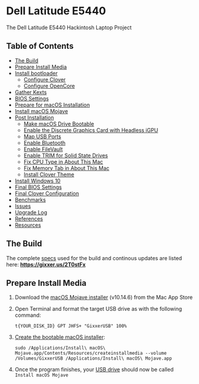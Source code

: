 # Dell Latitude E5440
The Dell Latitude E5440 Hackintosh Laptop Project

## Table of Contents

* [The Build](#the-build)
* [Prepare Install Media](#prepare-install-media)
* [Install bootloader](#install-bootloader)
  * [Configure Clover](#configure-clover)
  * [Configure OpenCore](#configure-opencore)
* [Gather Kexts](#gather-kexts)
* [BIOS Settings](#bios-settings-version-f12c)
* [Prepare for macOS Installation](#prepare-for-macos-installation)
* [Install macOS Mojave](#install-macos-mojave)
* [Post Installation](#post-installation)
  * [Make macOS Drive Bootable](#make-macos-drive-bootable)
  * [Enable the Discrete Graphics Card with Headless iGPU](#enable-the-discrete-graphics-card-with-headless-igpu)
  * [Map USB Ports](#map-usb-ports)
  * [Enable Bluetooth](#enable-bluetooth)
  * [Enable FileVault](#enable-filevault)
  * [Enable TRIM for Solid State Drives](#enable-trim-for-solid-state-drives)
  * [Fix CPU Type in About This Mac](#fix-cpu-type-in-about-this-mac)
  * [Fix Memory Tab in About This Mac](#fix-memory-tab-in-about-this-mac)
  * [Install Clover Theme](#install-clover-theme)
* [Install Windows 10](#install-windows-10)
* [Final BIOS Settings](#final-bios-settings)
* [Final Clover Configuration](#final-clover-configuration)
* [Benchmarks](#benchmarks)
* [Issues](#issues)
* [Upgrade Log](#upgrade-log)
* [References](#references)
* [Resources](#resources)

## The Build

The complete [specs](https://www.dualbootpc.com/systems/laptop/e5440/specs/) used for the build and continous updates are listed here: **https://gixxer.us/2T0stFx**

## Prepare Install Media

1. Download the [macOS Mojave installer](https://www.dualbootpc.com/software/system/macos/mojave/) (v10.14.6) from the Mac App Store
2. Open Terminal and format the target USB drive as with the following command:

    `t{YOUR_DISK_ID} GPT JHFS+ "GixxerUSB" 100%`
    
3. [Create the bootable macOS installer](https://www.dualbootpc.com/guide/creating-a-usb-installer/): 

    `sudo /Applications/Install\ macOS\ Mojave.app/Contents/Resources/createinstallmedia --volume /Volumes/GixxerUSB /Applications/Install\ macOS\ Mojave.app`

4. Once the program finishes, your [USB drive](https://www.dualbootpc.com/hardware/usb/) should now be called `Install macOS Mojave`
